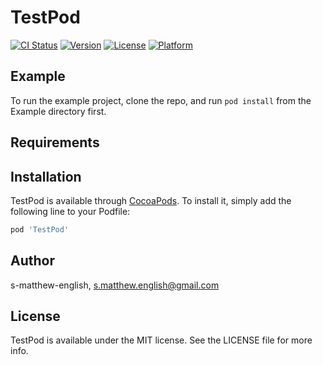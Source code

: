 # TestPod

[![CI Status](https://img.shields.io/travis/s-matthew-english/TestPod.svg?style=flat)](https://travis-ci.org/s-matthew-english/TestPod)
[![Version](https://img.shields.io/cocoapods/v/TestPod.svg?style=flat)](https://cocoapods.org/pods/TestPod)
[![License](https://img.shields.io/cocoapods/l/TestPod.svg?style=flat)](https://cocoapods.org/pods/TestPod)
[![Platform](https://img.shields.io/cocoapods/p/TestPod.svg?style=flat)](https://cocoapods.org/pods/TestPod)

## Example

To run the example project, clone the repo, and run `pod install` from the Example directory first.

## Requirements

## Installation

TestPod is available through [CocoaPods](https://cocoapods.org). To install
it, simply add the following line to your Podfile:

```ruby
pod 'TestPod'
```

## Author

s-matthew-english, s.matthew.english@gmail.com

## License

TestPod is available under the MIT license. See the LICENSE file for more info.
